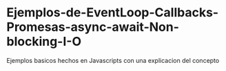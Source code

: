 # Ejemplos-de-EventLoop-Callbacks-Promesas-async-await-Non-blocking-I-O
Ejemplos basicos hechos en Javascripts con una explicacion del concepto
